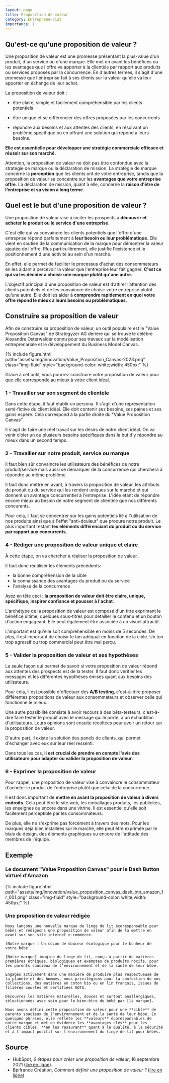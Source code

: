 ```yaml
---
layout: page
title: Proposition de valeur
category: Entrepreneuriat
importance: 1
---
```


## Qu'est-ce qu'une proposition de valeur ?
Une proposition de valeur est une promesse présentant la plus-value d'un produit, d'un service ou d'une marque. Elle met en avant les bénéfices ou les avantages que l'offre va apporter à la clientèle par rapport aux produits ou services proposés par la concurrence. En d'autres termes, il s'agit d'une promesse que l'entreprise fait à ses clients sur la valeur qu'elle va leur apporter en échange de leur achat. 

La proposition de valeur doit :  

- être claire, simple et facilement compréhensible par les clients potentiels

- être unique et se différencier des offres proposées par les concurrents

- répondre aux besoins et aux attentes des clients, en résolvant un problème spécifique ou en offrant une solution qui répond à leurs besoins. 

**Elle est essentielle pour développer une stratégie commerciale efficace et réussir sur son marché.**

Attention, la proposition de valeur ne doit pas être confondue avec la stratégie de marque ou la déclaration de mission. La stratégie de marque concerne la **perception** que les clients ont de votre entreprise, tandis que la proposition de valeur se concentre sur les **avantages que votre entreprise offre**. La déclaration de mission, quant à elle, concerne la **raison d'être de l’entreprise et sa vision à long terme**. 


## Quel est le but d'une proposition de valeur ?
Une proposition de valeur vise à inciter les prospects à **découvrir et acheter le produit ou le service d'une entreprise**.

C'est elle qui va convaincre les clients potentiels que l'offre d'une entreprise répond parfaitement à **leur besoin ou leur problématique**. Elle vient en soutien de la communication de la marque pour démontrer la valeur ajoutée de l'offre. Plus particulièrement, elle justifie l'existence et le positionnement d'une activité au sein d'un marché.

En effet, elle permet de faciliter le processus d'achat des consommateurs en les aidant à percevoir la valeur que l'entreprise leur fait gagner.
**C'est ce qui va les décider à choisir une marque plutôt qu'une autre.**

L'objectif principal d'une proposition de valeur est d’attirer l’attention des clients potentiels et de les convaincre de choisir votre entreprise plutôt qu’une autre. Elle doit les aider à **comprendre rapidement en quoi votre offre répond le mieux à leurs besoins ou problématiques**.  

## Construire sa proposition de valeur
Afin de construire sa proposition de valeur, un outil populaire est le "Value Proposition Canvas" de Strategyzer AG derière qui se trouve le célèbre Alexandre Osterwalder  connu pour ses travaux sur la modélisation entreprenariale et le développement du Business Model Canvas.

{% include figure.html path="assets/img/innovation/Value_Proposition_Canvas-2023.png" class="img-fluid" style="background-color: white;width: 450px;" %}

Grâce à cet outil, vous pourrez construire votre proposition de valeur pour que elle corresponde au mieux à votre client idéal.

### 1 - Travailler sur son segment de clientèle
Dans cette étape, il faut établir un persona. Il s'agit d'une représentation semi-fictive du client idéal. Elle doit contenir ses besoins, ses paines et ses gains espéré. Cela correspond à la partie droite du "Value Proposition Canvas".

Il s'agit de faire une réel travail sur les désirs de notre client idéal. On va venir cibler un ou plusieurs besoins spécifiques dans le but d'y répondre au mieux dans un second temps.

### 2 - Travailler sur notre produit, service ou marque
Il faut bien sûr convaincre les utilisateurs des bénéfices de notre produit/service mais aussi se démarquer de la concurrence qui cherchera à répondre au même problème.

Il faut donc mettre en avant, à travers la proposition de valeur, les attributs du produit ou du service qui les rendent uniques sur le marché et qui donnent un avantage concurrentiel à l'entreprise. L'idée étant de répondre encore mieux au besoin de notre segment de clientèle que nos différents concurents.

Pour cela, il faut se concentrer sur les gains potentiels lié à l'utilisation de nos produits ainsi que à l'effet "anti-douleur" que procure notre produit. Le plus important restant **les éléments différenciant du produit ou du service par rapport aux concurrents**.

### 4 - Rédiger une proposition de valeur unique et claire
À cette étape, on va chercher à réaliser la proposition de valeur.

Il faut donc réutiliser les éléments précédents:
- la bonne compréhension de la cible
- la connaissance des avantages du produit ou du service
- l'analyse de la concurrence

Ayez en tête ceci : **la proposition de valeur doit être claire, unique, spécifique, inspirer confiance et pousser à l'achat**.

L'archétype de la proposition de valeur est composé d'un titre exprimant le bénéfice ultime, quelques sous-titres pour détailler le contenu et un bouton d'action engageant. Elle peut également être associée à un visuel attractif.

L'important est qu'elle soit compréhensible en moins de 5 secondes. De plus, il est important de choisir le ton adéquat en fonction de la cible. Un ton trop agressif ou trop commercial peut être mal perçu.

### 5 - Valider la proposition de valeur et ses hypothèses

La seule façon qui permet de savoir si votre proposition de valeur répond aux attentes des prospects est de la tester. Il faut donc vérifier les messages et les différentes hypothèses émises quant aux besoins des utilisateurs.

Pour cela, il est possible d'effectuer des **A/B testing**, c'est-à-dire proposer différentes propositions de valeur aux consommateurs et observer celle qui fonctionne le mieux.

Une autre possibilité consiste à avoir recours à des bêta-testeurs, c'est-à-dire faire tester le produit avec le message qui le porte, à un échantillon d'utilisateurs. Leurs opinions sont ensuite récoltées pour avoir un retour sur la proposition de valeur.

D'autre part, il existe la solution des panels de clients, qui permet d'échanger avec eux sur leur réel ressenti.

Dans tous les cas, **il est crucial de prendre en compte l'avis des utilisateurs pour adapter ou valider la proposition de valeur**.

### 6 - Exprimer la proposition de valeur
Pour rappel, une proposition de valeur vise à convaincre le consommateur d'acheter le produit de l'entreprise plutôt que celui de la concurrence.

Il est donc important de **mettre en avant la proposition de valeur à divers endroits**. Cela peut être le site web, les emballages produits, les publicités, les enseignes ou encore dans une vitrine. Il est essentiel qu'elle soit facilement perceptible par les consommateurs.

De plus, elle ne s'exprime pas forcément à travers des mots. Pour les marques déjà bien installées sur le marché, elle peut être exprimée par le biais du design, des éléments graphiques ou encore de l'attitude des membres de l'équipe.

## Exemple

### Le document "Value Proposition Canvas" pour le Dash Button virtuel d'Amazon

{% include figure.html path="assets/img/innovation/value_proposition_canvas_dash_btn_amazon_fr_001.png" class="img-fluid" style="background-color: white;width: 450px;" %}

### Une proposition de valeur rédigée

```
Nous lançons une nouvelle marque de linge de lit écoresponsable pour bébés et rédigeons une proposition de valeur afin de la mettre en avant sur son site internet e-commerce. 

[Notre marque ] Un cocon de douceur écologique pour le bonheur de votre bébé 

[Notre marque] imagine du linge de lit, conçu à partir de matières premières éthiques, biologiques et exemptes de produits nocifs, pour les parents soucieux de l'environnement et de la santé de leur bébé. 

Engagés activement dans une manière de produire plus respectueuse de la planète et des hommes, nous privilégions pour la confection de nos collections, des matières en coton bio ou en lin français, issues de filières courtes et certifiées GOTS.  

Découvrez les matières naturelles, douces et surtout anallergiques, sélectionnées avec soin pour le bien-être de bébé par [la marque].

Nous avons défini cette proposition de valeur pour une **cible** de parents soucieux de l'environnement et de la santé de leur bébé. En quelques phrases, elle reflète les **valeurs** écoresponsables de notre marque et met en évidence les **avantages clés** pour les clients cibles, **en les rassurant** quant à la qualité, à la sécurité et à l'impact positif sur l'environnement du linge de lit pour bébés.
```



## Source
- HubSpot, *6 étapes pour créer une proposition de valeur*, 16 septembre 2021 ([lire en ligne](https://blog.hubspot.fr/marketing/proposition-de-valeur)).
- Bpifrance Création, *Comment définir une proposition de valeur ?* ([lire en ligne](https://bpifrance-creation.fr/moment-de-vie/comment-definir-proposition-valeur)).